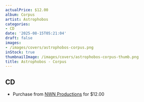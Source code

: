 ```yaml
---
actualPrice: $12.00
album: Corpus
artist: Astrophobos
categories:
- CD
date: '2025-08-15T05:21:04'
draft: false
images:
- /images/covers/astrophobos-corpus.png
inStock: true
thumbnailImage: /images/covers/astrophobos-corpus-thumb.png
title: Astrophobos - Corpus
---
```


## CD
* Purchase from [NWN Productions](http://shop.nwnprod.com/index.php?route=product/product&path=93&product_id=50080&sort=pd.name&order=ASC) for $12.00

